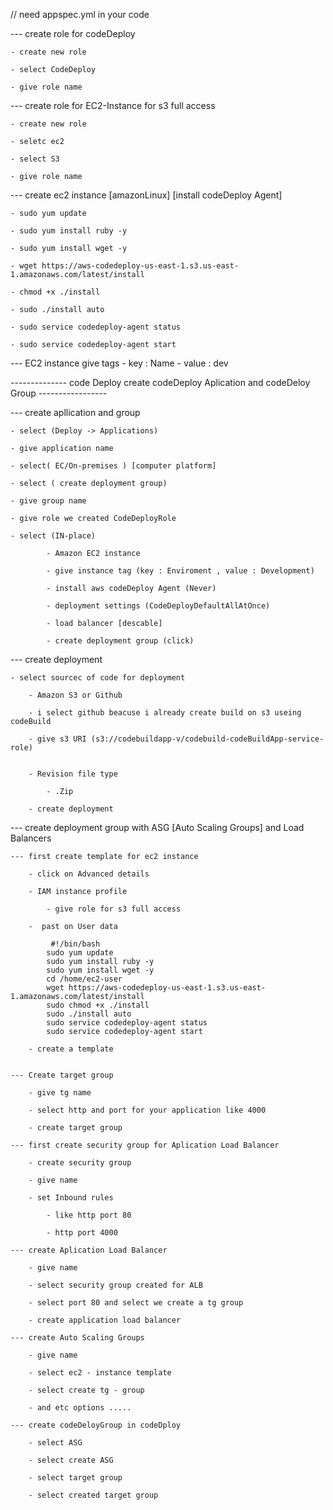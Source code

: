 // need appspec.yml in your code

--- create role for codeDeploy

    - create new role

    - select CodeDeploy 

    - give role name

--- create role for EC2-Instance for s3 full access

    - create new role

    - seletc ec2

    - select S3

    - give role name


--- create ec2 instance [amazonLinux] [install codeDeploy Agent]

    - sudo yum update

    - sudo yum install ruby -y

    - sudo yum install wget -y

    - wget https://aws-codedeploy-us-east-1.s3.us-east-1.amazonaws.com/latest/install

    - chmod +x ./install

    - sudo ./install auto

    - sudo service codedeploy-agent status

    - sudo service codedeploy-agent start

--- EC2 instance give tags 
    - key : Name
    - value : dev



-------------- code Deploy create codeDeploy Aplication and codeDeloy Group -----------------

--- create apllication and group

    - select (Deploy -> Applications)

    - give application name

    - select( EC/On-premises ) [computer platform]

    - select ( create deployment group)

    - give group name 

    - give role we created CodeDeployRole

    - select (IN-place)

            - Amazon EC2 instance

            - give instance tag (key : Enviroment , value : Development)

            - install aws codeDeploy Agent (Never)

            - deployment settings (CodeDeployDefaultAllAtOnce)

            - load balancer [descable]

            - create deployment group (click)

--- create deployment 

    - select sourcec of code for deployment

        - Amazon S3 or Github

        - i select github beacuse i already create build on s3 useing codeBuild

        - give s3 URI (s3://codebuildapp-v/codebuild-codeBuildApp-service-role)


        - Revision file type

            - .Zip

        - create deployment


--- create deployment group with ASG [Auto Scaling Groups] and Load Balancers


    --- first create template for ec2 instance

        - click on Advanced details

        - IAM instance profile 

            - give role for s3 full access

        -  past on User data 

             #!/bin/bash
            sudo yum update
            sudo yum install ruby -y
            sudo yum install wget -y
            cd /home/ec2-user
            wget https://aws-codedeploy-us-east-1.s3.us-east-1.amazonaws.com/latest/install
            sudo chmod +x ./install
            sudo ./install auto
            sudo service codedeploy-agent status
            sudo service codedeploy-agent start

        - create a template


    --- Create target group 

        - give tg name

        - select http and port for your application like 4000

        - create target group

    --- first create security group for Aplication Load Balancer

        - create security group

        - give name

        - set Inbound rules

            - like http port 80

            - http port 4000

    --- create Aplication Load Balancer

        - give name 

        - select security group created for ALB

        - select port 80 and select we create a tg group

        - create application load balancer

    --- create Auto Scaling Groups

        - give name 

        - select ec2 - instance template

        - select create tg - group 

        - and etc options .....

    --- create codeDeloyGroup in codeDploy

        - select ASG

        - select create ASG 

        - select target group

        - select created target group




